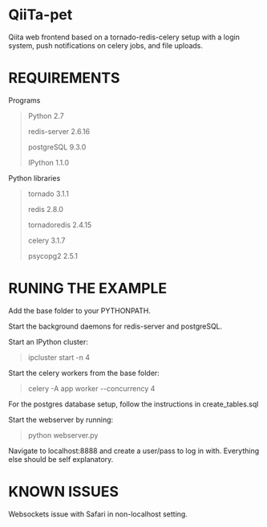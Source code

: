 QiiTa-pet
=================

Qiita web frontend based on a tornado-redis-celery setup with a login system, push notifications on celery jobs, and file uploads.

REQUIREMENTS
=================

Programs
> Python 2.7
>
> redis-server 2.6.16
>
> postgreSQL 9.3.0
>
> IPython 1.1.0

Python libraries
> tornado 3.1.1
>
> redis 2.8.0
>
> tornadoredis 2.4.15
>
> celery 3.1.7
>
> psycopg2 2.5.1

RUNING THE EXAMPLE
=================

Add the base folder to your PYTHONPATH.

Start the background daemons for redis-server and postgreSQL.

Start an IPython cluster:

> ipcluster start -n 4

Start the celery workers from the base folder:

> celery -A app worker --concurrency 4

For the postgres database setup, follow the instructions in create_tables.sql

Start the webserver by running:

> python webserver.py

Navigate to localhost:8888 and create a user/pass to log in with. Everything else should be self explanatory.

KNOWN ISSUES
=================
Websockets issue with Safari in non-localhost setting.

